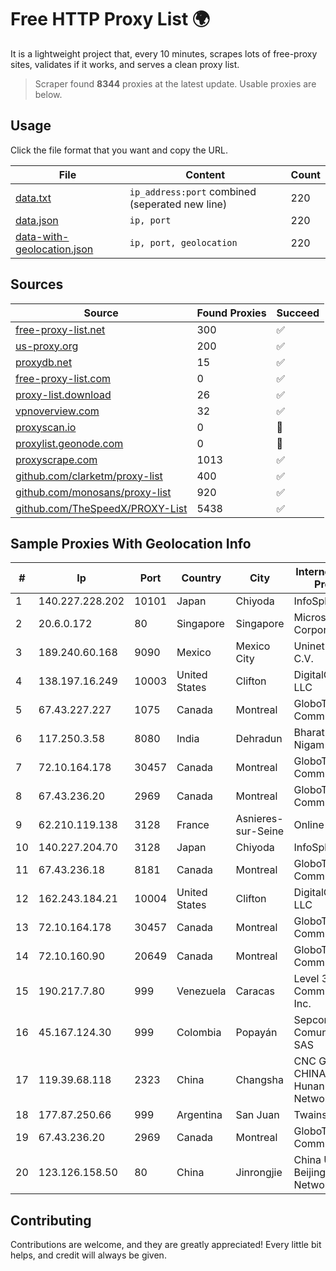 
# Free HTTP Proxy List 🌍

It is a lightweight project that, every 10 minutes, scrapes lots of free-proxy sites, validates if it works, and serves a clean proxy list.


> Scraper found **8344** proxies at the latest update. Usable proxies are below.

## Usage

Click the file format that you want and copy the URL.


|File|Content|Count|
|----|-------|-----|
|[data.txt](https://raw.githubusercontent.com/themiralay/Proxy-List-World/master/data.txt)|`ip_address:port` combined (seperated new line)|220|
|[data.json](https://raw.githubusercontent.com/themiralay/Proxy-List-World/master/data.json)|`ip, port`|220|
|[data-with-geolocation.json](https://raw.githubusercontent.com/themiralay/Proxy-List-World/master/data-with-geolocation.json)|`ip, port, geolocation`|220|

## Sources

|Source|Found Proxies|Succeed|
|------|-------------|-------|
|[free-proxy-list.net](https://free-proxy-list.net)|300|✅|
|[us-proxy.org](https://www.us-proxy.org)|200|✅|
|[proxydb.net](http://proxydb.net)|15|✅|
|[free-proxy-list.com](https://free-proxy-list.com/?page=&port=&type%5B%5D=http&type%5B%5D=https&up_time=0&search=Search)|0|✅|
|[proxy-list.download](https://www.proxy-list.download/HTTP)|26|✅|
|[vpnoverview.com](https://vpnoverview.com/privacy/anonymous-browsing/free-proxy-servers)|32|✅|
|[proxyscan.io](https://www.proxyscan.io)|0|🚫|
|[proxylist.geonode.com](https://proxylist.geonode.com/api/proxy-list?limit=300&page=1&sort_by=lastChecked&sort_type=desc&protocols=http,https)|0|🚫|
|[proxyscrape.com](https://api.proxyscrape.com/v2/?request=displayproxies&protocol=http&timeout=10000&country=all&ssl=all&anonymity=all)|1013|✅|
|[github.com/clarketm/proxy-list](https://raw.githubusercontent.com/clarketm/proxy-list/master/proxy-list-raw.txt)|400|✅|
|[github.com/monosans/proxy-list](https://raw.githubusercontent.com/monosans/proxy-list/main/proxies/http.txt)|920|✅|
|[github.com/TheSpeedX/PROXY-List](https://raw.githubusercontent.com/TheSpeedX/PROXY-List/master/http.txt)|5438|✅|


## Sample Proxies With Geolocation Info

|#|Ip|Port|Country|City|Internet Service Provider|
|-|--|----|-------|----|-------------------------|
|1|140.227.228.202|10101|Japan|Chiyoda|InfoSphere|
|2|20.6.0.172|80|Singapore|Singapore|Microsoft Corporation|
|3|189.240.60.168|9090|Mexico|Mexico City|Uninet S.A. de C.V.|
|4|138.197.16.249|10003|United States|Clifton|DigitalOcean, LLC|
|5|67.43.227.227|1075|Canada|Montreal|GloboTech Communications|
|6|117.250.3.58|8080|India|Dehradun|Bharat Sanchar Nigam Ltd|
|7|72.10.164.178|30457|Canada|Montreal|GloboTech Communications|
|8|67.43.236.20|2969|Canada|Montreal|GloboTech Communications|
|9|62.210.119.138|3128|France|Asnieres-sur-Seine|Online S.A.S.|
|10|140.227.204.70|3128|Japan|Chiyoda|InfoSphere|
|11|67.43.236.18|8181|Canada|Montreal|GloboTech Communications|
|12|162.243.184.21|10004|United States|Clifton|DigitalOcean, LLC|
|13|72.10.164.178|30457|Canada|Montreal|GloboTech Communications|
|14|72.10.160.90|20649|Canada|Montreal|GloboTech Communications|
|15|190.217.7.80|999|Venezuela|Caracas|Level 3 Communications, Inc.|
|16|45.167.124.30|999|Colombia|Popayán|Sepcom Comunicaciones SAS|
|17|119.39.68.118|2323|China|Changsha|CNC Group CHINA169 Hunan Province Network|
|18|177.87.250.66|999|Argentina|San Juan|Twainsat SRL|
|19|67.43.236.20|2969|Canada|Montreal|GloboTech Communications|
|20|123.126.158.50|80|China|Jinrongjie|China Unicom Beijing Province Network|



## Contributing

Contributions are welcome, and they are greatly appreciated! Every
little bit helps, and credit will always be given.

